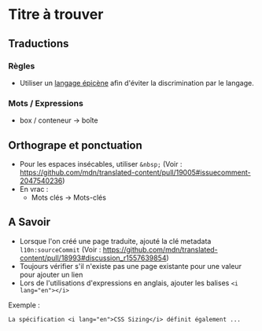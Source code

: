 # Titre à trouver

## Traductions

### Règles

- Utiliser un [langage épicène](https://fr.wikipedia.org/wiki/Langage_%C3%A9pic%C3%A8ne) afin d'éviter la discrimination par le langage.

### Mots / Expressions

- box / conteneur → boîte

## Orthogrape et ponctuation

- Pour les espaces insécables, utiliser `&nbsp;` (Voir : https://github.com/mdn/translated-content/pull/19005#issuecomment-2047540236)
- En vrac :
  - Mots clés → Mots-clés

## A Savoir

- Lorsque l'on créé une page traduite, ajouté la clé metadata `l10n:sourceCommit` (Voir : https://github.com/mdn/translated-content/pull/18993#discussion_r1557639854)
- Toujours vérifier s'il n'existe pas une page existante pour une valeur pour ajouter un lien
- Lors de l'utilisations d'expressions en anglais, ajouter les balises `<i lang="en"></i>`

Exemple :

    La spécification <i lang="en">CSS Sizing</i> définit également ...
